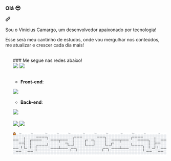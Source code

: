 </div>
<article class="markdown-body entry-content container-lg f5" itemprop="text"><div class="markdown-heading" dir="auto"><h3 class="heading-element" dir="auto">Olá 😎</h3><a id="user-content-hi-there-" class="anchor" aria-label="Permalink: Hi there 😎" href="#hi-there-"><svg class="octicon octicon-link" viewBox="0 0 16 16" version="1.1" width="16" height="16" aria-hidden="true"><path d="m7.775 3.275 1.25-1.25a3.5 3.5 0 1 1 4.95 4.95l-2.5 2.5a3.5 3.5 0 0 1-4.95 0 .751.751 0 0 1 .018-1.042.751.751 0 0 1 1.042-.018 1.998 1.998 0 0 0 2.83 0l2.5-2.5a2.002 2.002 0 0 0-2.83-2.83l-1.25 1.25a.751.751 0 0 1-1.042-.018.751.751 0 0 1-.018-1.042Zm-4.69 9.64a1.998 1.998 0 0 0 2.83 0l1.25-1.25a.751.751 0 0 1 1.042.018.751.751 0 0 1 .018 1.042l-1.25 1.25a3.5 3.5 0 1 1-4.95-4.95l2.5-2.5a3.5 3.5 0 0 1 4.95 0 .751.751 0 0 1-.018 1.042.751.751 0 0 1-1.042.018 1.998 1.998 0 0 0-2.83 0l-2.5 2.5a1.998 1.998 0 0 0 0 2.83Z"></path></svg></a></div>
<p dir="auto">Sou o Vinicius Camargo, um desenvolvedor apaixonado por tecnologia!</p>
<p dir="auto">Esse será meu cantinho de estudos, onde vou mergulhar nos conteúdos, me atualizar e crescer cada dia mais!</p>
<ul dir="auto">

<br> 
### Me segue nas redes abaixo! 
<div>   
<a href="https://instagram.com/vih963/" target="_blank"><img src="https://img.shields.io/badge/-Instagram-%23E4405F?style=for-the-badge&logo=instagram&logoColor=white" target="_blank"></a> 
<a href="https://www.linkedin.com/in/vin%C3%ADcius-anderson-camargo-0b886184/" target="_blank"><img src="https://img.shields.io/badge/-LinkedIn-%230077B5?style=for-the-badge&logo=linkedin&logoColor=white" target="_blank"></a>
</div>
<br>
<ul dir="auto">
<li><strong>Front-end</strong>:</li>
</ul>
</p>
<img src="https://skillicons.dev/icons?i=html,css,js,react,typescript,angular,vscode">
<ul dir="auto">
<li><strong>Back-end</strong>:</li>
</ul>
</p>
<img src="https://skillicons.dev/icons?i=nodejs">
<br>
</div>
<br>
 <div>
   <a href="https://github.com/vih963">
   <img height="180em" src="https://github-readme-stats.vercel.app/api?username=vih963&show_icons=true&theme=tokyonight&include_all_commits=true&count_private=true"/>
   <img height="180em" src="https://github-readme-stats.vercel.app/api/top-langs/?username=vih963&layout=compact&langs_count=6&theme=tokyonight"/>
</div>  
<br>
<picture>
  <source media="(prefers-color-scheme: dark)" srcset="https://raw.githubusercontent.com/vih963/vih963/output/pacman-contribution-graph-dark.svg">
  <source media="(prefers-color-scheme: light)" srcset="https://raw.githubusercontent.com/vih963/vih963/output/pacman-contribution-graph.svg">
  <img alt="pacman contribution graph" src="https://raw.githubusercontent.com/vih963/vih963/output/pacman-contribution-graph.svg">
</picture>

  
 
